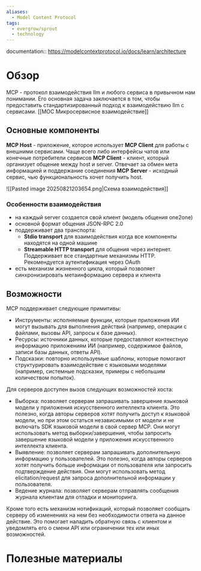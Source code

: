 ```yaml
---
aliases:
  - Model Content Protocol
tags:
  - evergrow/sprout
  - technology
---
```

documentation::  https://modelcontextprotocol.io/docs/learn/architecture
# Обзор
MCP - протокол взаимодействия llm и любого сервиса в привычном нам понимании. Его основная задача заключается в том, чтобы предоставить стандартизированный подход к взаимодействию llm с сервисами. [[MOC Микросервисное взаимодействие]]

## Основные компоненты 
**MCP Host** - приложение, которое использует **MCP Client** для работы с внешними сервисами. Чаще всего либо интерфейсы чатов или конечные потребители сервисов 
**MCP Client** - клиент, который организует общение между host и server. Отвечает за обмен мета информацией и поддержание соединения 
**MCP Server** - исходный сервис, чью функциональность хочет получить host. 

![[Pasted image 20250821203654.png|Схема взаимодействия]]

### Особенности взаимодействия 
- на каждый server создается свой клиент (модель общения one2one)
- основной формат общения JSON-RPC 2.0
- поддерживает два транспорта:
	- **Stdio transport** для взаимодействия когда все компоненты находятся на одной машине 
	- **Streamable HTTP transport** для общения через интернет. Поддерживает все стандартные механизмы HTTP. Рекомендуется аутентификация через OAuth
- есть механизм жизненного цикла, который позволяет синхронизировать метаинформацию сервера и клиента

## Возможности 
MCP поддерживает следующие примитивы:
- Инструменты: исполняемые функции, которые приложения ИИ могут вызывать для выполнения действий (например, операции с файлами, вызовы API, запросы к базе данных).
- Ресурсы: источники данных, которые предоставляют контекстную информацию приложениям ИИ (например, содержимое файлов, записи базы данных, ответы API).
- Подсказки: повторно используемые шаблоны, которые помогают структурировать взаимодействие с языковыми моделями (например, системные подсказки, примеры с небольшим количеством попыток).

Для серверов доступен вызов следующих возможностей хоста:
- Выборка: позволяет серверам запрашивать завершение языковой модели у приложения искусственного интеллекта клиента. Это полезно, когда авторы серверов хотят получить доступ к языковой модели, но при этом остаться независимыми от модели и не включать SDK языковой модели в свой сервер MCP. Они могут использовать метод выборки/завершения, чтобы запросить завершение языковой модели у приложения искусственного интеллекта клиента.
- Выявление: позволяет серверам запрашивать дополнительную информацию у пользователей. Это полезно, когда авторы серверов хотят получить больше информации от пользователя или запросить подтверждение действия. Они могут использовать метод elicitation/request для запроса дополнительной информации у пользователя.
- Ведение журнала: позволяет серверам отправлять сообщения журнала клиентам для отладки и мониторинга.

Кроме того есть механизм нотификаций, который позволяет сообщать серверу об изменениях на нем без необходимости ответа на данное действие. Это помогает наладить обратную связь с клиентом и уведомлять его о смени API или ограничении тех или иных возможностей. 

# Полезные материалы